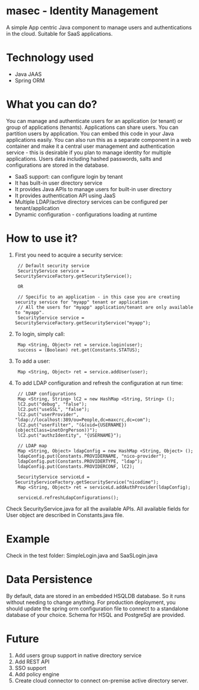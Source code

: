 # masec - Identity Management
A simple App centric Java component to manage users and authentications in the cloud. Suitable for SaaS applications.

# Technology used
- Java JAAS
- Spring ORM

# What you can do?
You can manage and authenticate users for an application (or tenant) or group of applications (tenants). Applications can share users. You can partition users by application. You can embed this code in your Java applications easily. You can also run this as a separate component in a web container and make it a central user management and authentication service - this is desirable if you plan to manage identity for multiple applications. Users data including hashed passwords, salts and configurations are stored in the database.

- SaaS support: can configure login by tenant
- It has built-in user directory service
- It provides Java APIs to manage users for built-in user directory
- It provides authentication API using JaaS
- Multiple LDAP/active directory services can be configured per tenant/application
- Dynamic configuration - configurations loading at runtime 

# How to use it?

1. First you need to acquire a security service:

		// Default security service 
		SecurityService service = SecurityServiceFactory.getSecurityService();
        
		OR
		
		// Specific to an application - in this case you are creating security service for "myapp" tenant or application
		// All the users for "myapp" application/tenant are only available to "myapp".
		SecurityService service = SecurityServiceFactory.getSecurityService("myapp"); 

2. To login, simply call:
        
        Map <String, Object> ret = service.login(user);
        success = (Boolean) ret.get(Constants.STATUS);
		
3. To add a user:

		Map <String, Object> ret = service.addUser(user);

4. To add LDAP configuration and refresh the configuration at run time:
	
		// LDAP configurations
    	Map <String, String> lC2 = new HashMap <String, String> ();
        lC2.put("debug", "false");
        lC2.put("useSSL", "false");
        lC2.put("userProvider", "ldap://localhost:389/ou=People,dc=maxcrc,dc=com");
        lC2.put("userFilter", "(&(uid={USERNAME})(objectClass=inetOrgPerson))");
        lC2.put("authzIdentity", "{USERNAME}");
         
        // LDAP map
        Map <String, Object> ldapConfig = new HashMap <String, Object> ();
        ldapConfig.put(Constants.PROVIDERNAME, "nico-provider");
        ldapConfig.put(Constants.PROVIDERTYPE, "ldap");
        ldapConfig.put(Constants.PROVIDERCONF, lC2);
		
		SecurityService serviceLd = SecurityServiceFactory.getSecurityService("nicodime"); 
		Map <String, Object> ret = serviceLd.addAuthProvider(ldapConfig);
		
		serviceLd.refreshLdapConfigurations();
		
Check SecurityService.java for all the available APIs. All available fields for User object are described in Constants.java file.

# Example
Check in the test folder: SimpleLogin.java and SaaSLogin.java

# Data Persistence	
By default, data are stored in an embedded HSQLDB database. So it runs without needing to change anything. For production deployment, you should update the spring orm configuration file to connect to a standalone database of your choice. Schema for HSQL and PostgreSql are provided. 

# Future
1. Add users group support in native directory service
2. Add REST API
3. SSO support
4. Add policy engine
5. Create cloud connector to connect on-premise active directory server.